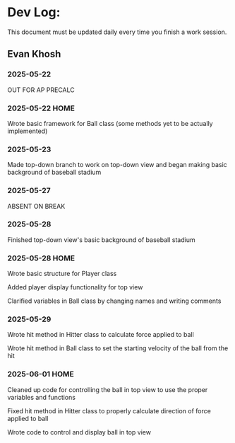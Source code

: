 # Dev Log:

This document must be updated daily every time you finish a work session.

## Evan Khosh

### 2025-05-22
OUT FOR AP PRECALC

### 2025-05-22 HOME
Wrote basic framework for Ball class (some methods yet to be actually implemented)

### 2025-05-23
Made top-down branch to work on top-down view and began making basic background of baseball stadium

### 2025-05-27
ABSENT ON BREAK

### 2025-05-28
Finished top-down view's basic background of baseball stadium

### 2025-05-28 HOME
Wrote basic structure for Player class

Added player display functionality for top view

Clarified variables in Ball class by changing names and writing comments

### 2025-05-29
Wrote hit method in Hitter class to calculate force applied to ball

Wrote hit method in Ball class to set the starting velocity of the ball from the hit

### 2025-06-01 HOME
Cleaned up code for controlling the ball in top view to use the proper variables and functions

Fixed hit method in Hitter class to properly calculate direction of force applied to ball

Wrote code to control and display ball in top view
